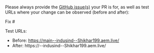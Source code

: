 Please always provide the [GitHub issue(s)](../issues) your PR is for, as well as test URLs where your change can be observed (before and after):

Fix #<gh-issue-id>

Test URLs:
- Before: https://main--indusind--Shikhar199.aem.live/
- After: https://<branch>--indusind--Shikhar199.aem.live/
